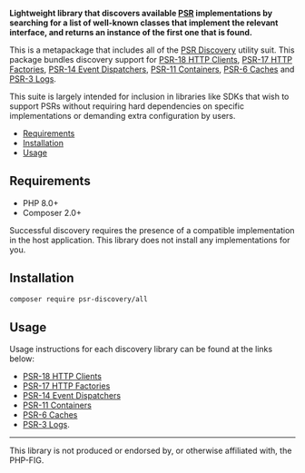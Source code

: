 **Lightweight library that discovers available [PSR](https://www.php-fig.org/psr/) implementations by searching for a list of well-known classes that implement the relevant interface, and returns an instance of the first one that is found.**

This is a metapackage that includes all of the [PSR Discovery](https://github.com/psr-discovery) utility suit. This package bundles discovery support for [PSR-18 HTTP Clients](https://github.com/psr-discovery/http-client-implementations), [PSR-17 HTTP Factories](https://github.com/psr-discovery/http-factory-implementations), [PSR-14 Event Dispatchers](https://github.com/psr-discovery/event-dispatcher-implementations), [PSR-11 Containers](https://github.com/psr-discovery/container-implementations), [PSR-6 Caches](https://github.com/psr-discovery/cache-implementations) and [PSR-3 Logs](https://github.com/psr-discovery/log-implementations).

This suite is largely intended for inclusion in libraries like SDKs that wish to support PSRs without requiring hard dependencies on specific implementations or demanding extra configuration by users.

-   [Requirements](#requirements)
-   [Installation](#installation)
-   [Usage](#usage)

## Requirements

-   PHP 8.0+
-   Composer 2.0+

Successful discovery requires the presence of a compatible implementation in the host application. This library does not install any implementations for you.

## Installation

```bash
composer require psr-discovery/all
```

## Usage

Usage instructions for each discovery library can be found at the links below:

-   [PSR-18 HTTP Clients](https://github.com/psr-discovery/http-client-implementations)
-   [PSR-17 HTTP Factories](https://github.com/psr-discovery/http-factory-implementations)
-   [PSR-14 Event Dispatchers](https://github.com/psr-discovery/event-dispatcher-implementations)
-   [PSR-11 Containers](https://github.com/psr-discovery/container-implementations)
-   [PSR-6 Caches](https://github.com/psr-discovery/cache-implementations)
-   [PSR-3 Logs](https://github.com/psr-discovery/log-implementations).

---

This library is not produced or endorsed by, or otherwise affiliated with, the PHP-FIG.
